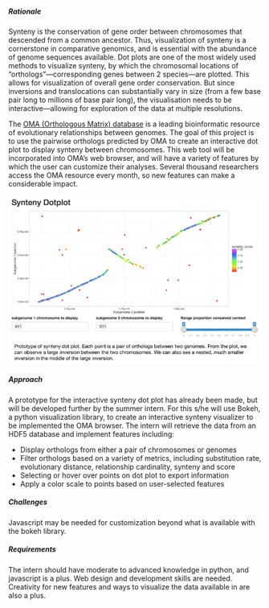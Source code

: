 

##### Rationale

Synteny is the conservation of gene order between chromosomes that descended from a common ancestor. Thus, visualization of synteny is a cornerstone in comparative genomics, and is essential with the abundance of genome sequences available. Dot plots are one of the most widely used methods to visualize synteny, by which the chromosomal locations of “orthologs”—corresponding genes between 2 species—are plotted. This allows for visualization of overall gene order conservation. But since inversions and translocations can substantially vary in size (from a few base pair long to millions of base pair long), the visualisation needs to be interactive—allowing for exploration of the data at multiple resolutions.

The [OMA (Orthologous Matrix) database](http://omabrowser.org/) is a leading bioinformatic resource of evolutionary relationships between genomes. The goal of this project is to use the pairwise orthologs predicted by OMA to create an interactive dot plot to display synteny between chromosomes. This web tool will be incorporated into OMA’s web browser, and will have a variety of features by which the user can customize their analyses. Several thousand researchers access the OMA resource every month, so new features can make a considerable impact.


![DotPlot](data/projects/images/syntenydotplot.png)


##### Approach

A prototype for the interactive synteny dot plot has already been made, but will be developed further by the summer intern. For this s/he will use Bokeh, a python visualization library, to create an interactive synteny visualizer to be implemented the OMA browser. The intern will retrieve the data from an HDF5 database and implement features including:

- Display orthologs from either a pair of chromosomes or genomes
- Filter orthologs based on a variety of metrics, including substitution rate, evolutionary distance, relationship cardinality, synteny and score
- Selecting or hover over points on dot plot to export information
- Apply a color scale to points based on user-selected features

##### Challenges

Javascript may be needed for customization beyond what is available with the bokeh library.

##### Requirements

The intern should have moderate to advanced knowledge in python, and javascript is a plus. Web design and development skills are needed. Creativity for new features and ways to visualize the data available in are also a plus.
